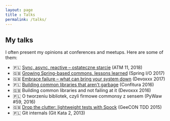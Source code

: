 ```yaml
---
layout: page
title : Talks
permalink: /talks/
---
```


## My talks

I often present my opinions at conferences and meetups. Here are some of them:

- 🇵🇱 [Sync, async, reactive – ostateczne starcie](https://www.facebook.com/allegro.tech/videos/263379704514578/) (ATM 11, 2018)
- 🇬🇧 [Growing Spring-based commons, lessons learned](https://www.youtube.com/watch?v=y6uFC_T_fcc)
(Spring I/O 2017)
- 🇬🇧 [Embrace failure – what can bring your system down](https://www.youtube.com/watch?v=AXgTR9Aq-dg) (Devoxxx 2017)
- 🇵🇱 [Building common libraries that aren't garbage](https://www.youtube.com/watch?v=jLYMa5E4-z4) (Confitura 2016)
- 🇬🇧 Building common libraries and not failing at it (Devoxxx 2016)
- 🇵🇱 O tworzeniu bibliotek, czyli firmowe commonsy z sensem (PyWaw #59, 2016)
- 🇬🇧 [Drop the clutter: lightweight tests with Spock](https://vimeo.com/120673753) (GeeCON TDD 2015)
- 🇵🇱 Git internals (Git Kata 2, 2013)

